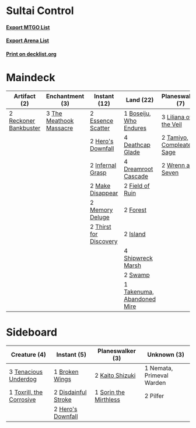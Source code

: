 # Sultai Control

#### [Export MTGO List](../collection/Sultai%20Control/Sultai%20Control.txt)
#### [Export Arena List](../collection/Sultai%20Control/Sultai%20Control_arena.txt)
#### [Print on decklist.org](http://decklist.org/?deckmain=1%09Boseiju,%20Who%20Endures%0A2%09Contaminated%20Aquifer%0A3%09Cut%20Down%0A4%09Deathcap%20Glade%0A4%09Dreamroot%20Cascade%0A2%09Essence%20Scatter%0A2%09Field%20of%20Ruin%0A2%09Forest%0A2%09Hero's%20Downfall%0A2%09Infernal%20Grasp%0A2%09Island%0A3%09Liliana%20of%20the%20Veil%0A2%09Make%20Disappear%0A2%09Memory%20Deluge%0A1%09Nemata,%20Primeval%20Warden%0A2%09Pilfer%0A2%09Reckoner%20Bankbuster%0A2%09Sheoldred,%20the%20Apocalypse%0A4%09Shipwreck%20Marsh%0A2%09Storm%20the%20Festival%0A2%09Swamp%0A1%09Takenuma,%20Abandoned%20Mire%0A2%09Tamiyo,%20Compleated%20Sage%0A2%09Tangled%20Islet%0A3%09The%20Meathook%20Massacre%0A2%09Thirst%20for%20Discovery%0A2%09Wrenn%20and%20Seven&deckside=1%09Broken%20Wings%0A2%09Disdainful%20Stroke%0A2%09Hero's%20Downfall%0A2%09Kaito%20Shizuki%0A1%09Nemata,%20Primeval%20Warden%0A2%09Pilfer%0A1%09Sorin%20the%20Mirthless%0A3%09Tenacious%20Underdog%0A1%09Toxrill,%20the%20Corrosive)
# Maindeck

|                                          Artifact (2)                                          |                                         Enchantment (3)                                          |                                          Instant (12)                                           |                                              Land (22)                                              |                                          Planeswalker (7)                                          |                                          Sorcery (2)                                          |       Unknown (12)        |
|------------------------------------------------------------------------------------------------|--------------------------------------------------------------------------------------------------|-------------------------------------------------------------------------------------------------|-----------------------------------------------------------------------------------------------------|----------------------------------------------------------------------------------------------------|-----------------------------------------------------------------------------------------------|---------------------------|
|2 [Reckoner Bankbuster](http://gatherer.wizards.com/Pages/Card/Details.aspx?multiverseid=548568)|3 [The Meathook Massacre](http://gatherer.wizards.com/Pages/Card/Details.aspx?multiverseid=534886)|2 [Essence Scatter](http://gatherer.wizards.com/Pages/Card/Details.aspx?multiverseid=426754)     |1 [Boseiju, Who Endures](http://gatherer.wizards.com/Pages/Card/Details.aspx?multiverseid=548579)    |3 [Liliana of the Veil](http://gatherer.wizards.com/Pages/Card/Details.aspx?multiverseid=235597)    |2 [Storm the Festival](http://gatherer.wizards.com/Pages/Card/Details.aspx?multiverseid=534989)|2 Contaminated Aquifer     |
|                                                                                                |                                                                                                  |2 [Hero's Downfall](http://gatherer.wizards.com/Pages/Card/Details.aspx?multiverseid=373575)     |4 [Deathcap Glade](http://gatherer.wizards.com/Pages/Card/Details.aspx?multiverseid=541137)          |2 [Tamiyo, Compleated Sage](http://gatherer.wizards.com/Pages/Card/Details.aspx?multiverseid=548551)|                                                                                               |3 Cut Down                 |
|                                                                                                |                                                                                                  |2 [Infernal Grasp](http://gatherer.wizards.com/Pages/Card/Details.aspx?multiverseid=534880)      |4 [Dreamroot Cascade](http://gatherer.wizards.com/Pages/Card/Details.aspx?multiverseid=541138)       |2 [Wrenn and Seven](http://gatherer.wizards.com/Pages/Card/Details.aspx?multiverseid=534999)        |                                                                                               |1 Nemata, Primeval Warden  |
|                                                                                                |                                                                                                  |2 [Make Disappear](http://gatherer.wizards.com/Pages/Card/Details.aspx?multiverseid=555250)      |2 [Field of Ruin](http://gatherer.wizards.com/Pages/Card/Details.aspx?multiverseid=435415)           |                                                                                                    |                                                                                               |2 Pilfer                   |
|                                                                                                |                                                                                                  |2 [Memory Deluge](http://gatherer.wizards.com/Pages/Card/Details.aspx?multiverseid=534825)       |2 [Forest](http://gatherer.wizards.com/Pages/Card/Details.aspx?multiverseid=439860)                  |                                                                                                    |                                                                                               |2 Sheoldred, the Apocalypse|
|                                                                                                |                                                                                                  |2 [Thirst for Discovery](http://gatherer.wizards.com/Pages/Card/Details.aspx?multiverseid=540929)|2 [Island](http://gatherer.wizards.com/Pages/Card/Details.aspx?multiverseid=439857)                  |                                                                                                    |                                                                                               |2 Tangled Islet            |
|                                                                                                |                                                                                                  |                                                                                                 |4 [Shipwreck Marsh](http://gatherer.wizards.com/Pages/Card/Details.aspx?multiverseid=535066)         |                                                                                                    |                                                                                               |                           |
|                                                                                                |                                                                                                  |                                                                                                 |2 [Swamp](http://gatherer.wizards.com/Pages/Card/Details.aspx?multiverseid=439858)                   |                                                                                                    |                                                                                               |                           |
|                                                                                                |                                                                                                  |                                                                                                 |1 [Takenuma, Abandoned Mire](http://gatherer.wizards.com/Pages/Card/Details.aspx?multiverseid=548591)|                                                                                                    |                                                                                               |                           |


# Sideboard

|                                           Creature (4)                                            |                                         Instant (5)                                          |                                        Planeswalker (3)                                        |       Unknown (3)       |
|---------------------------------------------------------------------------------------------------|----------------------------------------------------------------------------------------------|------------------------------------------------------------------------------------------------|-------------------------|
|3 [Tenacious Underdog](http://gatherer.wizards.com/Pages/Card/Details.aspx?multiverseid=555298)    |1 [Broken Wings](http://gatherer.wizards.com/Pages/Card/Details.aspx?multiverseid=491827)     |2 [Kaito Shizuki](http://gatherer.wizards.com/Pages/Card/Details.aspx?multiverseid=548538)      |1 Nemata, Primeval Warden|
|1 [Toxrill, the Corrosive](http://gatherer.wizards.com/Pages/Card/Details.aspx?multiverseid=540984)|2 [Disdainful Stroke](http://gatherer.wizards.com/Pages/Card/Details.aspx?multiverseid=420705)|1 [Sorin the Mirthless](http://gatherer.wizards.com/Pages/Card/Details.aspx?multiverseid=540983)|2 Pilfer                 |
|                                                                                                   |2 [Hero's Downfall](http://gatherer.wizards.com/Pages/Card/Details.aspx?multiverseid=373575)  |                                                                                                |                         |

